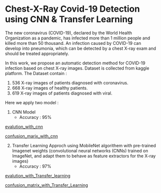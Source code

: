 # Chest-X-Ray Covid-19 Detection using CNN & Transfer Learning
The new coronavirus (COVID-19), declared by the World Health Organization as a pandemic, has infected more than 1 million people and killed more than 50 thousand.
An infection caused by COVID-19 can develop into pneumonia, which can be detected by a chest X-ray exam and should be treated appropriately.

In this work, we propose an automatic detection method for COVID-19 infection based on chest X-ray images. Dataset is collected from kaggle platform.
The Dataset contain :
1. 536 X-ray images of patients diagnosed with coronavirus.
2. 668 X-ray images of healthy patients.
3. 619 X-ray images of patients diagnosed with viral.

Here we apply two model :
1. CNN Model 
   - Accuracy : 95%
   
[evalution_with_cnn]()

[confusion_marix_with_cnn](https://github.com/Sonukumari97/Chest-X-Ray-Covid-19-Detection/blob/main/Output/Confusion_Matrix_CNN.png)

2. Transfer Learning Approch using MobileNet algorithem with pre-trained Imagenet weights
 (convolutional neural networks (CNNs) trained on ImageNet, and adapt them to behave as feature extractors for the X-ray images)
   - Accuracy : 97%
   
[evalution_with_Transfer_learning]()

[confusion_matrix_with_Transfer_Learning](https://github.com/Sonukumari97/Chest-X-Ray-Covid-19-Detection/blob/main/Output/Confusion_Matrix_Tranfer_Learning.png)

